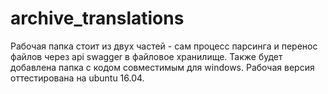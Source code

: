 # archive_translations

Рабочая папка стоит из двух частей - сам процесс парсинга и перенос файлов через api swagger в файловое хранилище. Также будет добавлена папка с кодом совместимым для windows. Рабочая версия оттестирована на ubuntu 16.04. 
